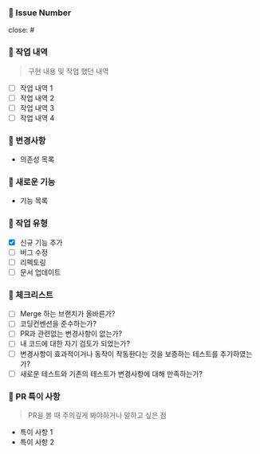 ### 🍞 Issue Number 

close: #
<br/>

### 🥞 작업 내역

> 구현 내용 및 작업 했던 내역

- [ ] 작업 내역 1
- [ ] 작업 내역 2
- [ ] 작업 내역 3
- [ ] 작업 내역 4
      <br/>

### 🍞 변경사항

- 의존성 목록
  <br/>

### 🍞 새로운 기능

- 기능 목록
  <br/>

### 🍞 작업 유형

- [x] 신규 기능 추가
- [ ] 버그 수정
- [ ] 리펙토링
- [ ] 문서 업데이트
  <br/>

### 🥞 체크리스트

- [ ] Merge 하는 브랜치가 올바른가?
- [ ] 코딩컨벤션을 준수하는가?
- [ ] PR과 관련없는 변경사항이 없는가?
- [ ] 내 코드에 대한 자기 검토가 되었는가?
- [ ] 변경사항이 효과적이거나 동작이 작동한다는 것을 보증하는 테스트를 추가하였는가?
- [ ] 새로운 테스트와 기존의 테스트가 변경사항에 대해 만족하는가?
  <br/>

### 🥞 PR 특이 사항

> PR을 볼 때 주의깊게 봐야하거나 말하고 싶은 점

- 특이 사항 1
- 특이 사항 2

<br/><br/>